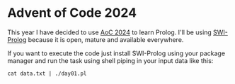 # Advent of Code 2024

This year I have decided to use [AoC 2024](https://adventofcode.com/2024) to learn Prolog. 
I'll be using [SWI-Prolog](https://www.swi-prolog.org/) because it is open, mature and available everywhere.

If you want to execute the code just install SWI-Prolog using your package manager and run the task using shell piping in your input data like this:
```
cat data.txt | ./day01.pl
```
